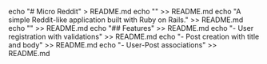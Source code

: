 echo "# Micro Reddit" > README.md
echo "" >> README.md
echo "A simple Reddit-like application built with Ruby on Rails." >> README.md
echo "" >> README.md
echo "## Features" >> README.md
echo "- User registration with validations" >> README.md
echo "- Post creation with title and body" >> README.md
echo "- User-Post associations" >> README.md
